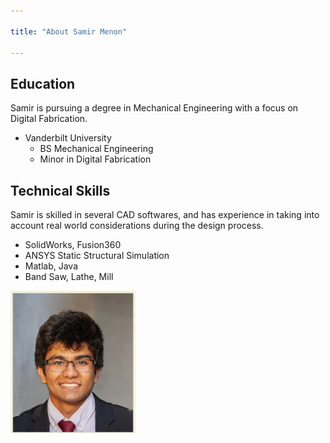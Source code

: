 ```yaml
---

title: "About Samir Menon"

---
```


## Education

Samir is pursuing a degree in Mechanical Engineering with a focus on Digital Fabrication. 

* Vanderbilt University
  * BS Mechanical Engineering
  * Minor in Digital Fabrication


## Technical Skills

Samir is skilled in several CAD softwares, and has experience in taking into account real world considerations during the design process.

* SolidWorks, Fusion360
* ANSYS Static Structural Simulation
* Matlab, Java
* Band Saw, Lathe, Mill



<img src="/assets/img/SamirPfp.png" alt="Samir Menon" style="width:200px;"/>
